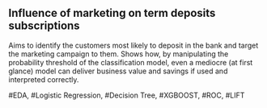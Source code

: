 ## Influence of marketing on term deposits subscriptions ##

Aims to identify the customers most likely to deposit in the bank and target the marketing campaign to them. Shows how, by manipulating the probability threshold of the classification model, even a mediocre (at first glance) model can deliver business value and savings if used and interpreted correctly.


#EDA, #Logistic Regression, #Decision Tree, #XGBOOST, #ROC, #LIFT

